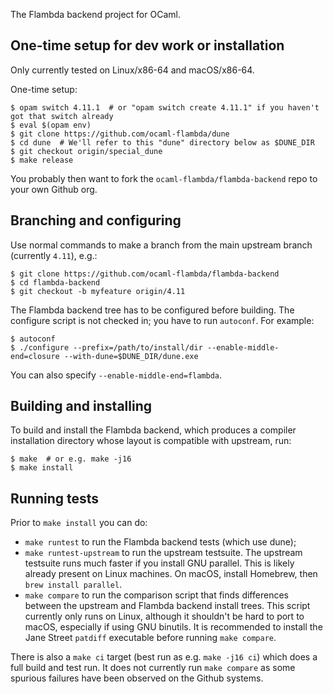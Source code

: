 The Flambda backend project for OCaml.

## One-time setup for dev work or installation

Only currently tested on Linux/x86-64 and macOS/x86-64.

One-time setup:
```
$ opam switch 4.11.1  # or "opam switch create 4.11.1" if you haven't got that switch already
$ eval $(opam env)
$ git clone https://github.com/ocaml-flambda/dune
$ cd dune  # We'll refer to this "dune" directory below as $DUNE_DIR
$ git checkout origin/special_dune
$ make release
```

You probably then want to fork the `ocaml-flambda/flambda-backend` repo to your own Github org.

## Branching and configuring

Use normal commands to make a branch from the main upstream branch (currently `4.11`), e.g.:
```
$ git clone https://github.com/ocaml-flambda/flambda-backend
$ cd flambda-backend
$ git checkout -b myfeature origin/4.11
```

The Flambda backend tree has to be configured before building.  The configure script is not checked
in; you have to run `autoconf`.  For example:
```
$ autoconf
$ ./configure --prefix=/path/to/install/dir --enable-middle-end=closure --with-dune=$DUNE_DIR/dune.exe
```
You can also specify `--enable-middle-end=flambda`.

## Building and installing

To build and install the Flambda backend, which produces a compiler installation directory whose
layout is compatible with upstream, run:
```
$ make  # or e.g. make -j16
$ make install
```

## Running tests

Prior to `make install` you can do:
- `make runtest` to run the Flambda backend tests (which use dune);
- `make runtest-upstream` to run the upstream testsuite. The upstream
testsuite runs much faster if you install GNU parallel. This is likely
already present on Linux machines. On macOS, install Homebrew, then `brew
install parallel`.
- `make compare` to run the comparison script that finds differences
between the upstream and Flambda backend install trees.  This script currently
only runs on Linux, although it shouldn't be hard to port to macOS, especially
if using GNU binutils.  It is recommended to install the Jane Street `patdiff` executable
before running `make compare`.

There is also a `make ci` target (best run as e.g. `make -j16 ci`) which does a full build
and test run.  It does not currently run `make compare` as some spurious failures have
been observed on the Github systems.
